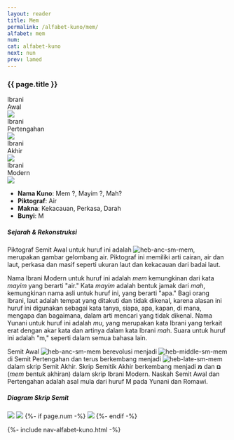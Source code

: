 ```yaml
---
layout: reader
title: Mem 
permalink: /alfabet-kuno/mem/
alfabet: mem
num: 
cat: alfabet-kuno
next: nun
prev: lamed
---
```


<link rel="stylesheet" type="text/css" href="{{ site.url }}/assets/css/alfabet.css">

### **{{ page.title }}**

 <div id="content-alfabet" class="container pb-3">
    <div class="row justify-content-center">
    <div class="col-3 col-md-3 text-center font-weight-bold">Ibrani<br>Awal<br>
           <img class="pt-2" src="https://www.ancient-hebrew.org/hebrew/heb-anc-lg-{{ page.alfabet }}.jpg">
    </div>
    <div class="col-3 col-md-3 text-center font-weight-bold">Ibrani<br>Pertengahan<br>
      <img class="pt-2" src="https://www.ancient-hebrew.org/hebrew/heb-middle-lg-{{ page.alfabet }}.jpg">
     </div>
    <div class="col-3 col-md-3 text-center font-weight-bold">Ibrani<br>Akhir<br>
      <img class="pt-2" src="https://www.ancient-hebrew.org/hebrew/heb-late-lg-{{ page.alfabet }}.jpg">
    </div>
    <div class="col-3 col-md-3 text-center font-weight-bold">Ibrani<br>Modern<br>
      <img class="pt-2" src="https://www.ancient-hebrew.org/hebrew/heb-modern-lg-{{ page.alfabet }}.jpg">
    </div>
  </div>
</div>
          
- **Nama Kuno**: Mem ?, Mayim ?, Mah?
- **Piktograf**: Air
- **Makna**: Kekacauan, Perkasa, Darah
- **Bunyi**: M


##### **Sejarah & Rekonstruksi** 

Piktograf Semit Awal untuk huruf ini adalah ![heb-anc-sm-mem](https://www.ancient-hebrew.org/hebrew/heb-anc-sm-mem.jpg), merupakan gambar gelombang air. Piktograf ini memiliki arti cairan, air dan laut, perkasa dan masif seperti ukuran laut dan kekacauan dari badai laut.

Nama Ibrani Modern untuk huruf ini adalah _mem_ kemungkinan dari kata _mayim_ yang berarti "air." Kata _mayim_ adalah bentuk jamak dari _mah_, kemungkinan nama asli untuk huruf ini, yang berarti "apa." Bagi orang Ibrani, laut adalah tempat yang ditakuti dan tidak dikenal, karena alasan ini huruf ini digunakan sebagai kata tanya, siapa, apa, kapan, di mana, mengapa dan bagaimana, dalam arti mencari yang tidak dikenal. Nama Yunani untuk huruf ini adalah _mu_, yang merupakan kata Ibrani yang terkait erat dengan akar kata dan artinya dalam kata Ibrani _mah_. Suara untuk huruf ini adalah "m," seperti dalam semua bahasa lain.

Semit Awal ![heb-anc-sm-mem](https://www.ancient-hebrew.org/hebrew/heb-anc-sm-mem.jpg) berevolusi menjadi ![heb-middle-sm-mem](https://www.ancient-hebrew.org/hebrew/heb-middle-sm-mem.jpg) di Semit Pertengahan dan terus berkembang menjadi ![heb-late-sm-mem](https://www.ancient-hebrew.org/hebrew/heb-late-sm-mem.jpg) dalam skrip Semit Akhir. Skrip Semitik Akhir berkembang menjadi **מ** dan **ם** (_mem_ bentuk akhiran) dalam skrip Ibrani Modern. Naskah Semit Awal dan Pertengahan adalah asal mula dari huruf M pada Yunani dan Romawi. 


<div id="content-chart" class="container pb-3">
    <div class="row justify-content-center">
      <div class="col-10 px-0">
        <h5 class="text-center font-weight-bold pb-2">Diagram Skrip Semit</h5>
        <div class="row justify-content-center">
        <img class="p-3 mb-4 img-thumbnail shadow" src="https://www.ancient-hebrew.org/ancient-alphabet/files/alphabet_chart_{{ page.alfabet }}_2.jpg">
        <img class="p-3 mb-4 img-thumbnail shadow" src="https://www.ancient-hebrew.org/ancient-alphabet/files/alphabet_chart_{{ page.alfabet }}_1.jpg"> 
        {%- if page.num -%}
        <img class="p-3 mb-4 img-thumbnail shadow" src="https://www.ancient-hebrew.org/alphabet/files/alephbet_evolution_{{ page.num }}.gif ">
        {%- endif -%}
        </div>
      </div>
    </div>
</div> 


{%- include nav-alfabet-kuno.html -%}